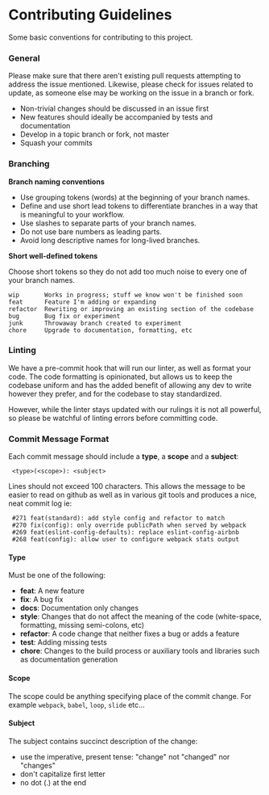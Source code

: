 # Contributing Guidelines

Some basic conventions for contributing to this project.

### General

Please make sure that there aren't existing pull requests attempting to address the issue mentioned. Likewise, please check for issues related to update, as someone else may be working on the issue in a branch or fork.

* Non-trivial changes should be discussed in an issue first
* New features should ideally be accompanied by tests and documentation
* Develop in a topic branch or fork, not master
* Squash your commits

### Branching

**Branch naming conventions**

* Use grouping tokens (words) at the beginning of your branch names.
* Define and use short lead tokens to differentiate branches in a way that is meaningful to your workflow.
* Use slashes to separate parts of your branch names.
* Do not use bare numbers as leading parts.
* Avoid long descriptive names for long-lived branches.

**Short well-defined tokens**

Choose short tokens so they do not add too much noise to every one of your branch names.

```
wip       Works in progress; stuff we know won't be finished soon
feat      Feature I'm adding or expanding
refactor  Rewriting or improving an existing section of the codebase
bug       Bug fix or experiment
junk      Throwaway branch created to experiment
chore     Upgrade to documentation, formatting, etc
```

### Linting

We have a pre-commit hook that will run our linter, as well as format your code. The code formatting is opinionated,
but allows us to keep the codebase uniform and has the added benefit of allowing any dev to write however they prefer,
and for the codebase to stay standardized.

However, while the linter stays updated with our rulings it is not all powerful, so please be watchful of linting errors
before committing code.

### Commit Message Format

Each commit message should include a **type**, a **scope** and a **subject**:

```
 <type>(<scope>): <subject>
```

Lines should not exceed 100 characters. This allows the message to be easier to read on github as well as in various git tools and produces a nice, neat commit log ie:

```
 #271 feat(standard): add style config and refactor to match
 #270 fix(config): only override publicPath when served by webpack
 #269 feat(eslint-config-defaults): replace eslint-config-airbnb
 #268 feat(config): allow user to configure webpack stats output
```

#### Type

Must be one of the following:

* **feat**: A new feature
* **fix**: A bug fix
* **docs**: Documentation only changes
* **style**: Changes that do not affect the meaning of the code (white-space, formatting, missing
  semi-colons, etc)
* **refactor**: A code change that neither fixes a bug or adds a feature
* **test**: Adding missing tests
* **chore**: Changes to the build process or auxiliary tools and libraries such as documentation
  generation

#### Scope

The scope could be anything specifying place of the commit change. For example `webpack`,
`babel`, `loop`, `slide` etc...

#### Subject

The subject contains succinct description of the change:

* use the imperative, present tense: "change" not "changed" nor "changes"
* don't capitalize first letter
* no dot (.) at the end
